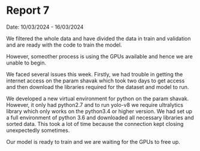 # Report 7

Date: 10/03/2024 - 16/03/2024

We filtered the whole data and have divided the data in train and validation and are ready with the code to train the model.

However, someother process is using the GPUs available and hence we are unable to begin.

We faced several issues this week. Firstly, we had trouble in getting the internet access on the param shavak which took two days to get access and then download the libraries required for the dataset and model to run.

We developed a new virtual environment for python on the param shavak. However, it only had python2.7 and to run yolo-v8 we require ultralytics library which only works on the python3.4 or higher version. We had set up a full environment of python 3.6 and downloaded all necessary libraries and sorted data. This took a lot of time because the connection kept closing unexpectedly sometimes.

Our model is ready to train and we are waiting for the GPUs to free up.
